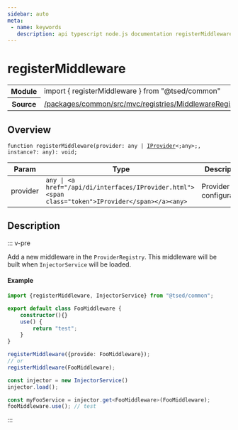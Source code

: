 ```yaml
---
sidebar: auto
meta:
 - name: keywords
   description: api typescript node.js documentation registerMiddleware function
---
```

# registerMiddleware <Badge text="Function" type="function"/>
<!-- Summary -->
<section class="symbol-info"><table class="is-full-width"><tbody><tr><th>Module</th><td><div class="lang-typescript"><span class="token keyword">import</span> { registerMiddleware }&nbsp;<span class="token keyword">from</span>&nbsp;<span class="token string">"@tsed/common"</span></div></td></tr><tr><th>Source</th><td><a href="https://github.com/Romakita/ts-express-decorators/blob/v4.33.0/packages/common/src/mvc/registries/MiddlewareRegistry.ts#L0-L0">/packages/common/src/mvc/registries/MiddlewareRegistry.ts</a></td></tr></tbody></table></section>

<!-- Overview -->
## Overview


<pre><code class="typescript-lang ">function <span class="token function">registerMiddleware</span><span class="token punctuation">(</span>provider<span class="token punctuation">:</span> <span class="token keyword">any</span> | <a href="/api/di/interfaces/IProvider.html"><span class="token">IProvider</span></a>&lt<span class="token punctuation">;</span><span class="token keyword">any</span>&gt<span class="token punctuation">;</span><span class="token punctuation">,</span> instance?<span class="token punctuation">:</span> <span class="token keyword">any</span><span class="token punctuation">)</span><span class="token punctuation">:</span> <span class="token keyword">void</span><span class="token punctuation">;</span></code></pre>




<!-- Params -->
Param | Type | Description
---|---|---
 provider|<code>any &#124; &lt;a href="/api/di/interfaces/IProvider.html"&gt;&lt;span class="token"&gt;IProvider&lt;/span&gt;&lt;/a&gt;&lt;any&gt;</code>|Provider configuration. 



<!-- Description -->
## Description

::: v-pre

Add a new middleware in the `ProviderRegistry`. This middleware will be built when `InjectorService` will be loaded.

#### Example

```typescript
import {registerMiddleware, InjectorService} from "@tsed/common";

export default class FooMiddleware {
    constructor(){}
    use() {
        return "test";
    }
}

registerMiddleware({provide: FooMiddleware});
// or
registerMiddleware(FooMiddleware);

const injector = new InjectorService()
injector.load();

const myFooService = injector.get<FooMiddleware>(FooMiddleware);
fooMiddleware.use(); // test
```


:::